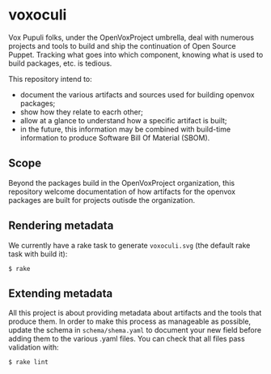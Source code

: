 # voxoculi

Vox Pupuli folks, under the OpenVoxProject umbrella, deal with numerous projects and tools to build and ship the continuation of Open Source Puppet.
Tracking what goes into which component, knowing what is used to build packages, etc. is tedious.

This repository intend to:
* document the various artifacts and sources used for building openvox packages;
* show how they relate to eacrh other;
* allow at a glance to understand how a specific artifact is built;
* in the future, this information may be combined with build-time information to produce Software Bill Of Material (SBOM).

## Scope

Beyond the packages build in the OpenVoxProject organization, this repository welcome documentation of how artifacts for the openvox packages are built for projects outisde the organization.

## Rendering metadata

We currently have a rake task to generate `voxoculi.svg` (the default rake task with build it):

```
$ rake
```

## Extending metadata

All this project is about providing metadata about artifacts and the tools that produce them.  In order to make this process as manageable as possible, update the schema in `schema/shema.yaml` to document your new field before adding them to the various .yaml files.  You can check that all files pass validation with:

```
$ rake lint
```
